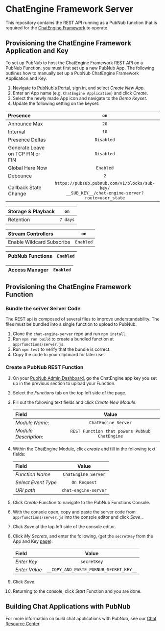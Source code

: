 # ChatEngine Framework Server

This repository contains the REST API running as a PubNub function that is required for
the [ChatEngine Framework](https://github.com/pubnub/chat-engine/) to operate.

## Provisioning the ChatEngine Framework Application and Key

To set up PubNub to host the ChatEngine Framework REST API on a PubNub Function, you must first set up a new PubNub App.
The following outlines how to manually set up a PubNub ChatEngine Framework Application and Key.

1. Navigate to [PubNub's Portal](https://dashboard.pubnub.com/), sign in, and select _Create New App_.
1. Enter an App name (e.g. `ChatEngine Application`) and click _Create_.
1. Select the newly made App icon and navigate to the _Demo Keyset_.
1. Update the following setting on the keyset:

| **Presence**      | `on` |
|:--------------|:--------:|
| Announce Max | `20` | 
| Interval | `10` |
| Presence Deltas | `Disabled` |
| Generate Leave on TCP FIN or FIN | `Disabled` |
| Global Here Now | `Enabled` |
| Debounce | `2` |
| Callback State Change | `https://pubsub.pubnub.com/v1/blocks/sub-key/` <br> `__SUB_KEY__/chat-engine-server?route=user_state` |

| **Storage & Playback** | `on` |
|:--------------|:--------:|
| Retention | `7 days` |

| **Stream Controllers** | `on` |
|:--------------|:--------:|
| Enable Wildcard Subscribe | `Enabled` |

| **PubNub Functions** | `Enabled` |
|:--------------|:--------:|

| **Access Manager** | `Enabled` |
|:--------------|:--------:|

## Provisioning the ChatEngine Framework Function

### Bundle the server Server Code

The REST api is composed of several files to improve understandability. The files
must be bundled into a single function to upload to PubNub.

1. Clone the `chat-engine-server` repo and run `npm install`.
1. Run `npm run build` to create a bundled function at `app/functions/server.js`.
1. Run `npm test` to verify that the bundle is correct.
1. Copy the code to your clipboard for later use.

### Create a PubNub REST Function

1. On your [PubNub Admin Dashboard](https://dashboard.pubnub.com/), go the ChatEngine app key you set up in the previous section to upload your Function.
1. Select the _Functions_ tab on the top left side of the page.
1. Fill out the following text fields and click _Create New Module_:

	| Field	| Value |
	|:------|:-----:|
	| _Module Name_: | `ChatEngine Server` |
	| _Module Description_: | `REST Function that powers PubNub ChatEngine` |

	
1. Within the ChatEngine Module, click _create_ and fill in the following text fields:

	| Field	| Value |
	|:------|:-----:|
	| _Function Name_ | `ChatEngine Server`|
	| _Select Event Type_ | `On Request` |
	| _URI path_ | `chat-engine-server` |

1. Click _Create_ Function to navigate to the PubNub Functions Console.
1. With the console open, copy and paste the server code from `app/functions/server.js` into the console editor and click _Save__.
1. Click _Save_ at the top left side of the console editor.
1. Click _My Secrets_, and enter the following, (get the `secretKey` from the App and Key [page](admin.pubnub.com)):

	| Field	| Value |
	|:------|:-----:|
	| _Enter Key_ | `secretKey`|
	| _Enter Value_ | `__COPY_AND_PASTE_PUBNUB_SECRET_KEY__` |

1. Click _Save_.
1. Returning to the console, click _Start_ Function and you are done.

## Building Chat Applications with PubNub

For more information on build chat applications with PubNub, see our
[Chat Resource Center](https://www.pubnub.com/developers/chat-resource-center/).